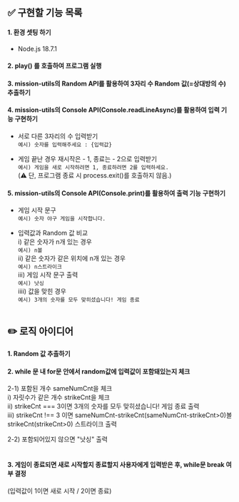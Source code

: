 ## ✅ 구현할 기능 목록

#### 1. 환경 셋팅 하기

- Node.js 18.7.1


#### 2. play() 를 호출하여 프로그램 실행


#### 3. mission-utils의 Random API를 활용하여 3자리 수 Random 값(=상대방의 수) 추출하기


#### 4. mission-utils의 Console API(Console.readLineAsync)를 활용하여 입력 기능 구현하기

- 서로 다른 3자리의 수 입력받기<br>
  `예시) 숫자를 입력해주세요 : {입력값}`

- 게임 끝난 경우 재시작은 - 1, 종료는 - 2으로 입력받기<br>
  `예시) 게임을 새로 시작하려면 1, 종료하려면 2를 입력하세요.`<br>
  (⚠️ 단, 프로그램 종료 시 process.exit()를 호출하지 않음.)


#### 5. mission-utils의 Console API(Console.print)를 활용하여 출력 기능 구현하기

- 게임 시작 문구<br>
  `예시) 숫자 야구 게임을 시작합니다.`

- 입력값과 Random 값 비교<br>
  i) 같은 숫자가 n개 있는 경우 <br>
  `예시) n볼`<br>
  ii) 같은 숫자가 같은 위치에 n개 있는 경우 <br>
  `예시) n스트라이크`<br>
  iii) 게임 시작 문구 출력 <br>
  `예시) 낫싱`  
  iiii) 값을 맞힌 경우 <br>
  `예시) 3개의 숫자를 모두 맞히셨습니다! 게임 종료`<br></br>

## ✏️ 로직 아이디어

#### 1. Random 값 추출하기

#### 2. while 문 내 for문 안에서 random값에 입력값이 포함돼있는지 체크
   2-1) 포함된 개수 sameNumCnt을 체크<br>
   i) 자릿수가 같은 개수 strikeCnt을 체크<br>
   ii) strikeCnt === 3이면 3개의 숫자를 모두 맞히셨습니다! 게임 종료 출력<br>
   iii) strikeCnt !== 3 이면 sameNumCnt-strikeCnt(sameNumCnt-strikeCnt>0)볼 strikeCnt(strikeCnt>0) 스트라이크 출력
   <br>

   2-2) 포함되어있지 않으면 "낫싱" 출력
   <br><br>

#### 3. 게임이 종료되면 새로 시작할지 종료할지 사용자에게 입력받은 후, while문 break 여부 결정
   (입력값이 1이면 새로 시작 / 2이면 종료)
